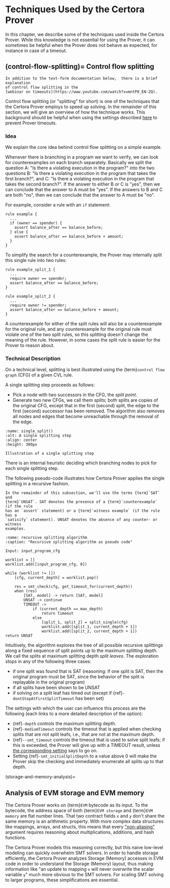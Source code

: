 Techniques Used by the Certora Prover
=====================================

In this chapter, we describe some of the techniques used inside the Certora
Prover. While this knowledge is not essential for using the Prover, it can
sometimes be helpful when the Prover does not behave as expected, for instance
in case of a timeout.

(control-flow-splitting)=
Control flow splitting
----------------------


```{note}
In addition to the text-form documentation below,  there is a brief explanation 
of control flow splitting in the 
[webinar on timeouts](https://www.youtube.com/watch?v=mntP0_EN-ZQ).
```


Control flow splitting (or "splitting" for short) is one of the techniques that
the Certora Prover employs to speed up solving. In the remainder of this
section, we will give an overview of how the technique works. This background
should be helpful when using the settings described
[here](control-flow-splitting-options) to prevent Prover timeouts.


### Idea 

We explain the core idea behind control flow splitting on a simple example.

Whenever there is branching in a program we want to verify, we can look for
counterexamples on each branch separately. Basically we split the question A:
"Is there a violating execution in the program?" into the two questions B: "Is
there a violating execution in the program that takes the first branch?", and C:
"Is there a violating execution in the program that takes the second branch?". If
the answer to either B or C is "yes", then we can conclude that the answer to A
must be "yes". If the answers to B and C are both "no", then we can conclude
that the answer to A must be "no".

For example, consider a rule with an `if` statement:
```cvl
rule example {
  ...
  if (owner == spender) {
    assert balance_after == balance_before;
  } else {
    assert balance_after == balance_before + amount;
  }
}
```

To simplify the search for a counterexample, the Prover may internally split this single rule into two rules:
```cvl
rule example_split_1 {
  ...
  require owner == spender;
  assert balance_after == balance_before;
}

rule example_split_2 {
  ...
  require owner != spender;
  assert balance_after == balance_before + amount;
}
```

A counterexample for either of the split rules will also be a counterexample for
the original rule, and any counterexample for the original rule must violate one
of the two split rules, so this splitting doesn't change the meaning of the
rule.  However, in some cases the split rule is easier for the Prover to reason
about.


### Technical Description

On a technical level, splitting is best illustrated using the {term}`control
flow graph` (CFG) of a given CVL rule.

A single splitting step proceeds as follows:
 - Pick a node with two successors in the CFG, the *split point*.
 - Generate two new CFGs, we call them *splits*; both splits are copies of the 
   original CFG, except that in the first (second) split, the edge to the first 
   (second) successor has been removed. The algorithm also removes all nodes and 
   edges that become unreachable through the removal of the edge.

```{figure} split-step.png
:name: single_split()
:alt: A single splitting step
:align: center
:height: 300px

Illustration of a single splitting step
```


There is an internal heuristic deciding which branching nodes to pick for each
single splitting step.

The following pseudo-code illustrates how Certora Prover applies the single splitting 
in a recursive fashion.

```{note}
In the remainder of this subsection, we'll use the terms {term}`SAT` and
{term}`UNSAT`. SAT denotes the presence of a {term}`counterexample` (if the rule
has an `assert` statement) or a {term}`witness example` (if the rule has a
`satisify` statement). UNSAT denotes the absence of any counter- or witness
examples.
```

```{code-block}
:name: recursive splitting algorithm
:caption: "Recursive splitting algorithm as pseudo code"

Input: input_program_cfg

worklist = []
worklist.add([input_program_cfg, 0])

while (worklist != [])
    [cfg, current_depth] = worklist.pop()

    res = smt_check(cfg, get_timeout_for(current_depth))
    when (res) 
        [SAT, model] -> return [SAT, model]
        UNSAT -> continue
        TIMEOUT -> 
            if (current_depth == max_depth)
                return timeout
            else
                [split_1, split_2] = split_single(cfg)
                worklist.add([split_1, current_depth + 1])
                worklist.add([split_2, current_depth + 1])
return UNSAT
```

Intuitively, the algorithm explores the tree of all possible recursive
splittings along a fixed sequence of split points up to the maximum splitting
depth. We call the splits at maximum splitting depth *split leaves*. The
exploration stops in any of the following three cases:
 - if one split was found that is SAT (reasoning: if one split is SAT, then the
  original program must be SAT, since the behavior of the split is replayable in
  the original program)
 - if all splits have been shown to be UNSAT
 - if solving on a split leaf has timed out (except if 
   {ref}`-dontStopAtFirstSplitTimeout` has been set)

The settings with which the user can influence this process are the
following (each links to a more detailed description of the option):

 - {ref}`-depth` controls the maximum splitting depth.
 - {ref}`-mediumTimeout` controls the timeout that is applied when
   checking splits that are not split leafs, i.e., that are not at the maximum
   depth. 
 - {ref}`--smt_timeout` controls the timeout that is used to solve split 
   leafs; if this is exceeded, the Prover will give up with a TIMEOUT 
   result, unless [the corresponding setting](-dontStopAtFirstSplitTimeout) says 
   to go on.
 - Setting {ref}`-smt_initialSplitDepth` to a value 
   above 0 will make the Prover skip the checking and immediately enumerate all 
   splits up to that depth.

(storage-and-memory-analysis)=
## Analysis of EVM storage and EVM memory

The Certora Prover works on {term}`EVM` bytecode as its input. To the bytecode,
the address space of both {term}`EVM storage` and {term}`EVM memory` are flat number
lines. That two contract fields `x` and `y` don't share the same memory is an
arithmetic property. With more complex data structures like mappings, arrays,
and structs, this means that every
["non-aliasing"](https://en.wikipedia.org/wiki/Aliasing_(computing)) argument
requires reasoning about multiplications, additions, and hash functions. 

The Certora Prover models this reasoning correctly, but this naive low-level
modeling can quickly overwhelm SMT solvers. In order to handle storage
efficiently, the Certora Prover analyzes Storage (Memory) accesses in EVM code
in order to understand the Storage (Memory) layout, thus making information like
"an update to mapping `x` will never overwrite the scalar variable `y`" much
more obvious to the SMT solvers. For scaling SMT solving to larger programs,
these simplifications are essential.

